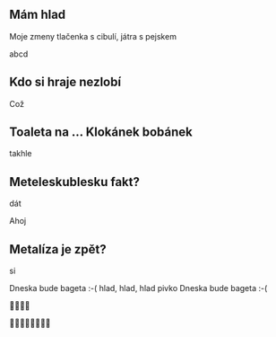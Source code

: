 ## Mám hlad

Moje zmeny
tlačenka s cibulí, játra s pejskem

abcd

## Kdo si hraje nezlobí
Což
## Toaleta na ... Klokánek bobánek
takhle
## Meteleskublesku fakt?
dát

Ahoj
## Metalíza je zpět?
si

Dneska bude bageta :-(
hlad, hlad, hlad
pivko
Dneska bude bageta :-(

🍕🍕🍕🍕

🐱‍🐉🐱‍🐉🐱‍🐉🐱‍🐉